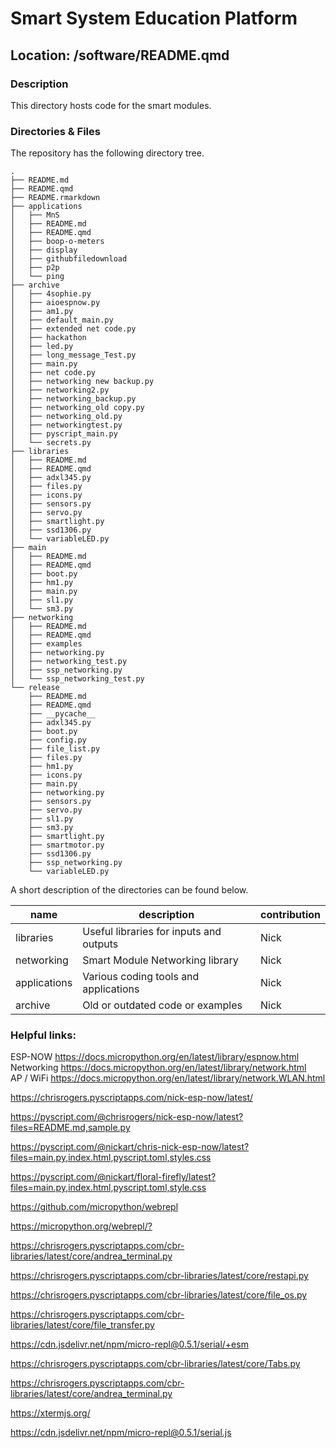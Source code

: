 

# Smart System Education Platform

## Location: /software/README.qmd

### Description

This directory hosts code for the smart modules.

### Directories & Files

The repository has the following directory tree.

    .
    ├── README.md
    ├── README.qmd
    ├── README.rmarkdown
    ├── applications
    │   ├── MnS
    │   ├── README.md
    │   ├── README.qmd
    │   ├── boop-o-meters
    │   ├── display
    │   ├── githubfiledownload
    │   ├── p2p
    │   └── ping
    ├── archive
    │   ├── 4sophie.py
    │   ├── aioespnow.py
    │   ├── am1.py
    │   ├── default_main.py
    │   ├── extended net code.py
    │   ├── hackathon
    │   ├── led.py
    │   ├── long_message_Test.py
    │   ├── main.py
    │   ├── net code.py
    │   ├── networking new backup.py
    │   ├── networking2.py
    │   ├── networking_backup.py
    │   ├── networking_old copy.py
    │   ├── networking_old.py
    │   ├── networkingtest.py
    │   ├── pyscript_main.py
    │   └── secrets.py
    ├── libraries
    │   ├── README.md
    │   ├── README.qmd
    │   ├── adxl345.py
    │   ├── files.py
    │   ├── icons.py
    │   ├── sensors.py
    │   ├── servo.py
    │   ├── smartlight.py
    │   ├── ssd1306.py
    │   └── variableLED.py
    ├── main
    │   ├── README.md
    │   ├── README.qmd
    │   ├── boot.py
    │   ├── hm1.py
    │   ├── main.py
    │   ├── sl1.py
    │   └── sm3.py
    ├── networking
    │   ├── README.md
    │   ├── README.qmd
    │   ├── examples
    │   ├── networking.py
    │   ├── networking_test.py
    │   ├── ssp_networking.py
    │   └── ssp_networking_test.py
    └── release
        ├── README.md
        ├── README.qmd
        ├── __pycache__
        ├── adxl345.py
        ├── boot.py
        ├── config.py
        ├── file_list.py
        ├── files.py
        ├── hm1.py
        ├── icons.py
        ├── main.py
        ├── networking.py
        ├── sensors.py
        ├── servo.py
        ├── sl1.py
        ├── sm3.py
        ├── smartlight.py
        ├── smartmotor.py
        ├── ssd1306.py
        ├── ssp_networking.py
        └── variableLED.py

A short description of the directories can be found below.

| name         | description                             | contribution |
|--------------|-----------------------------------------|--------------|
| libraries    | Useful libraries for inputs and outputs | Nick         |
| networking   | Smart Module Networking library         | Nick         |
| applications | Various coding tools and applications   | Nick         |
| archive      | Old or outdated code or examples        | Nick         |

### Helpful links:

ESP-NOW <https://docs.micropython.org/en/latest/library/espnow.html>  
Networking
<https://docs.micropython.org/en/latest/library/network.html>  
AP / WiFi
<https://docs.micropython.org/en/latest/library/network.WLAN.html>

<https://chrisrogers.pyscriptapps.com/nick-esp-now/latest/>

<https://pyscript.com/@chrisrogers/nick-esp-now/latest?files=README.md,sample.py>

<https://pyscript.com/@nickart/chris-nick-esp-now/latest?files=main.py,index.html,pyscript.toml,styles.css>

<https://pyscript.com/@nickart/floral-firefly/latest?files=main.py,index.html,pyscript.toml,style.css>

<https://github.com/micropython/webrepl>

<https://micropython.org/webrepl/?>

<https://chrisrogers.pyscriptapps.com/cbr-libraries/latest/core/andrea_terminal.py>

<https://chrisrogers.pyscriptapps.com/cbr-libraries/latest/core/restapi.py>

<https://chrisrogers.pyscriptapps.com/cbr-libraries/latest/core/file_os.py>

<https://chrisrogers.pyscriptapps.com/cbr-libraries/latest/core/file_transfer.py>

<https://cdn.jsdelivr.net/npm/micro-repl@0.5.1/serial/+esm>

<https://chrisrogers.pyscriptapps.com/cbr-libraries/latest/core/Tabs.py>

<https://chrisrogers.pyscriptapps.com/cbr-libraries/latest/core/andrea_terminal.py>

<https://xtermjs.org/>

<https://cdn.jsdelivr.net/npm/micro-repl@0.5.1/serial.js>
